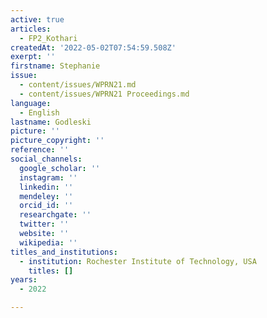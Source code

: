 ```yaml
---
active: true
articles:
  - FP2_Kothari
createdAt: '2022-05-02T07:54:59.508Z'
exerpt: ''
firstname: Stephanie
issue:
  - content/issues/WPRN21.md
  - content/issues/WPRN21 Proceedings.md
language:
  - English
lastname: Godleski
picture: ''
picture_copyright: ''
reference: ''
social_channels:
  google_scholar: ''
  instagram: ''
  linkedin: ''
  mendeley: ''
  orcid_id: ''
  researchgate: ''
  twitter: ''
  website: ''
  wikipedia: ''
titles_and_institutions:
  - institution: Rochester Institute of Technology, USA
    titles: []
years:
  - 2022

---
```


